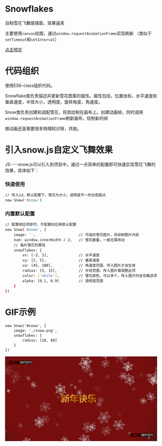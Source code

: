 # Snowflakes
自制雪花飞舞玻璃窗，效果逼真

主要使用```canvas```绘图，通过```window.requestAnimationFrame```实现刷新
（类似于```setTimeout```和```setInterval```）

[点击预览](http://projects.biubiubius.com/Snowflakes/index.html)

# 代码组织
使用ES6-class组织代码。

Snowflake类负责描述并更新雪花图案的属性。属性包括，位置坐标，水平速度和垂直速度，半径大小，透明度，旋转角度，角速度。

Snow类负责创建和调配雪花，将其绘制在画布上。创建动画帧，同时调用```window.requestAnimationFrame```刷新画布，绘制新的帧

做动画还是需要很多物理知识呀，共勉。

# 引入snow.js自定义飞舞效果
JS----snow.js可以引入到项目中，通过一点简单的配置即可快速实现雪花飞舞的效果，具体如下：

### 快速使用
``` bash
// 传入id，默认配置下，雪花为大小、透明度不一的白色圆点
new Snow('#snow')
```
### 内置默认配置
``` bash
// 配置相应项即可，不配置则应用默认配置
new Snow('#snow', {
	image: '',                    // 可选的雪花图片，将绘制图片内容
    num: window.innerWidth / 2,   // 雪花数量，一般无需改动
    // 每片雪花的属性
    snowflakes: {
        vx: [-3, 3],              // 水平速度
        vy: [2, 5],               // 垂直速度
        va: [45, 180],            // 角速度范围，传入图片才会生效
        radius: [5, 15],          // 半径范围，传入图片需调整此项
        color: ['white'],         // 雪花颜色，可以多个，传入图片时会忽略该项
        alpha: [0.1, 0.9]         // 透明度范围
    }
})
```

# GIF示例
```
new Snow('#snow', {
    image: './snow.png',
    snowflakes: {
        radius: [10, 80]
    }
})
```
![GIF示例](./Snowflakes.gif)
